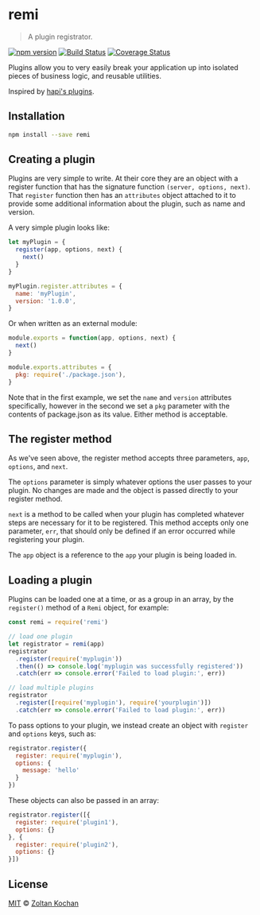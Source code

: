 # remi

> A plugin registrator.

<!--@shields('npm', 'travis', 'coveralls')-->
[![npm version](https://img.shields.io/npm/v/remi.svg)](https://www.npmjs.com/package/remi) [![Build Status](https://img.shields.io/travis/remijs/remi/master.svg)](https://travis-ci.org/remijs/remi) [![Coverage Status](https://img.shields.io/coveralls/remijs/remi/master.svg)](https://coveralls.io/r/remijs/remi?branch=master)
<!--/@-->

Plugins allow you to very easily break your application up into isolated pieces of
business logic, and reusable utilities.

Inspired by [hapi's plugins](http://hapijs.com/tutorials/plugins).

## Installation

```sh
npm install --save remi
```

## Creating a plugin

Plugins are very simple to write. At their core they are an object with a register
function that has the signature function `(server, options, next)`. That `register`
function then has an `attributes` object attached to it to provide some
additional information about the plugin, such as name and version.

A very simple plugin looks like:

```js
let myPlugin = {
  register(app, options, next) {
    next()
  }
}

myPlugin.register.attributes = {
  name: 'myPlugin',
  version: '1.0.0',
}
```

Or when written as an external module:

```js
module.exports = function(app, options, next) {
  next()
}

module.exports.attributes = {
  pkg: require('./package.json'),
}
```

Note that in the first example, we set the `name` and `version` attributes specifically,
however in the second we set a `pkg` parameter with the contents of package.json as
its value. Either method is acceptable.

## The register method

As we've seen above, the register method accepts three parameters, `app`, `options`, and `next`.

The `options` parameter is simply whatever options the user passes to your plugin.
No changes are made and the object is passed directly to your register method.

`next` is a method to be called when your plugin has completed whatever steps are
necessary for it to be registered. This method accepts only one parameter, `err`,
that should only be defined if an error occurred while registering your plugin.

The `app` object is a reference to the `app` your plugin is being loaded in.

## Loading a plugin

Plugins can be loaded one at a time, or as a group in an array, by the
`register()` method of a `Remi` object, for example:

```js
const remi = require('remi')

// load one plugin
let registrator = remi(app)
registrator
  .register(require('myplugin'))
  .then(() => console.log('myplugin was successfully registered'))
  .catch(err => console.error('Failed to load plugin:', err))

// load multiple plugins
registrator
  .register([require('myplugin'), require('yourplugin')])
  .catch(err => console.error('Failed to load plugin:', err))
```

To pass options to your plugin, we instead create an object with `register` and `options` keys, such as:

```js
registrator.register({
  register: require('myplugin'),
  options: {
    message: 'hello'
  }
})
```

These objects can also be passed in an array:

```js
registrator.register([{
  register: require('plugin1'),
  options: {}
}, {
  register: require('plugin2'),
  options: {}
}])
```

## License

[MIT](./LICENSE) © [Zoltan Kochan](http://kochan.io)
